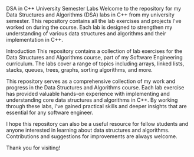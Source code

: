 DSA in C++ University Semester Labs
Welcome to the repository for my Data Structures and Algorithms (DSA) labs in C++ from my university semester. This repository contains all the lab exercises and projects I've worked on during the course. Each lab is designed to strengthen my understanding of various data structures and algorithms and their implementation in C++.

Introduction
This repository contains a collection of lab exercises for the Data Structures and Algorithms course, part of my Software Engineering curriculum. The labs cover a range of topics including arrays, linked lists, stacks, queues, trees, graphs, sorting algorithms, and more.

This repository serves as a comprehensive collection of my work and progress in the Data Structures and Algorithms course. Each lab exercise has provided valuable hands-on experience with implementing and understanding core data structures and algorithms in C++. By working through these labs, I've gained practical skills and deeper insights that are essential for any software engineer.

I hope this repository can also be a useful resource for fellow students and anyone interested in learning about data structures and algorithms. Contributions and suggestions for improvements are always welcome.

Thank you for visiting!
